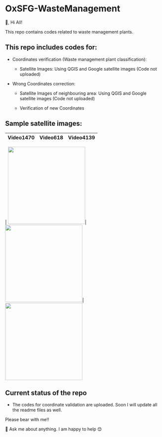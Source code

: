# OxSFG-WasteManagement
 👋, Hi All!
 
This repo contains codes related to waste management plants.

## This repo includes codes for:

* Coordinates verification (Waste  management plant classification):

    * Satellite Images: Using QGIS and Google satellite images (Code not uploaded)

* Wrong Coordinates correction:

    * Satellite Images of neighbouring area: Using QGIS and Google satellite images (Code not uploaded)
    
    * Verification of new Coordinates
    
    
    
## Sample satellite images:

|**Video1470**|**Video618**|**Video4139**|
 :-------------: |:-------------:| :-----:|


| <img src="https://github.com/Oxford-Sustainable-Finance-Group/OxSFG-WasteManagement/blob/main/plant-classifcation/data/All-images/1253_52.50872_6.04935.png" width="250" height="250"/>|<img src="https://github.com/Oxford-Sustainable-Finance-Group/OxSFG-WasteManagement/blob/main/plant-classifcation/data/All-images/1253_52.50872_6.04935.png" width="250" height="250"/>|<img src="https://github.com/Oxford-Sustainable-Finance-Group/OxSFG-WasteManagement/blob/main/plant-classifcation/data/All-images/1253_52.50872_6.04935.png" width="250" height="250"/>



## Current status of the repo

 * The codes for coordinate validation are uploaded. Soon I will update all the readme files as well.

Please bear with me!!


 💬 Ask me about anything. I am happy to help :blush:




